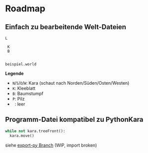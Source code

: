 # Roadmap

## Einfach zu bearbeitende Welt-Dateien
```
L   
    
 K   
 B   
    
```
`beispiel.world`

**Legende**
- `N`/`S`/`O`/`W`: Kara (schaut nach Norden/Süden/Osten/Westen)
- `K`: Kleeblatt
- `B`: Baumstumpf
- `P`: Pilz
- ` `: leer

## Programm-Datei kompatibel zu PythonKara
```py
while not kara.treeFront():
  kara.move()
```
siehe [export-py Branch](https://github.com/cgloeckner/blockly-kara/tree/export-py) (WIP, import broken)
